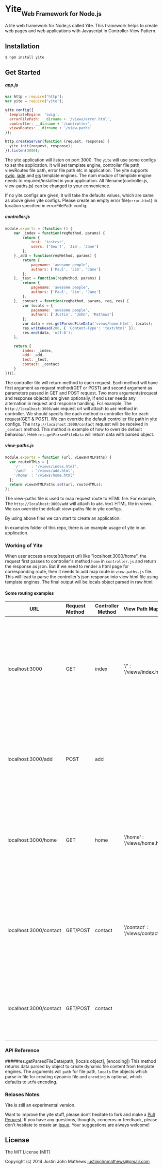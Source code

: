 Yite<sub><sub>Web Framework for Node.js</sub></sub>
=====


A lite web framework for Node.js called Yite. This framework helps to create web pages and web applications with Javascript in Controller-View Pattern.

## Installation

```bash
$ npm install yite
```

## Get Started

#####  app.js
```javascript
var http = require('http');
var yite = require('yite');

yite.config({
  templateEngine: 'swig',
  errorFilePath: __dirname + '/views/error.html',
  controller: __dirname + '/controller',
  viewsRoutes: __dirname + '/view-paths'
});

http.createServer(function (request, response) {
  yite.init(request, response);
}).listen(3000);
```

The yite application will listen on port 3000.
The `yite` will use some configs to set the application. It will set template engine, controller file path, viewRoutes file path, error file path etc in application. The yite supports [swig](http://paularmstrong.github.io/swig), [jade](http://jade-lang.com/) and [ejs](http://embeddedjs.com/) template engines. The npm module of template engine needs to required/installed in your application.
All filename(controller.js, view-paths.js) can be changed to your convenience.

If no yite configs are given, it will take the defaults values, which are same as above given yite configs.
Please create an empty error file(`error.html`) in location specified in errorFilePath config.  

##### controller.js
```javascript
module.exports = (function () {
    var _index = function(reqMethod, params) {
        return {
            test: 'testcvc',
            users: ['Gewrt', 'Jim', 'Jane']
        };
    },_add = function(reqMethod, params) {
        return {
            pagename: 'awesome people',
            authors: ['Paul', 'Jim', 'Jane']
        };
    }, _test = function(reqMethod, params) {
        return {
            pagename: 'awesome people',
            authors: ['Paul', 'Jim', 'Jane']
        };
    }, _contact = function(reqMethod, params, req, res) {
        var locals = {
            pagename: 'awesome people',
            authors: ['Justin', 'John', 'Mathews']
        };
        var data = res.getParsedFileData('views/home.html', locals);
        res.writeHead(200, { 'Content-Type': 'text/html' });
        res.end(data, 'utf-8');
    };

    return {
        index: _index,
        add: _add,
        test: _test,
        contact: _contact
    }
})();
```
The controller file will return method to each request. Each method will have first argument as request method(GET or POST) and second argument as parameters passed in GET and POST request. Two more arguments(request and response objects) are given optionally, if end user needs any alternation in request and response handling.
For example, The `http://localhost:3000/add` request url will attach to `add` method in controller. We should specify the each method in controller file for each request(GET & POST).
We can override the default controller file path in yite configs.
The `http://localhost:3000/contact` request will be received in `_contact` method. This method is example of how to override default behaviour. Here `res.getParsedFileData` will return data with parsed object.

##### view-paths.js
```javascript
module.exports = function (url, viewsHTMLPaths) {
  var routeHTMLs = {
    '/'     : '/views/index.html',
    '/add'  : '/views/add.html',
    '/home' : '/views/home.html'
  };
  return viewsHTMLPaths.set(url, routeHTMLs);
};
```
The view-paths file is used to map request route to HTML file.
For example, The `http://localhost:3000/add` will attach to `add.html` HTML file in views.
We can override the default view-paths file in yite configs.

By using above files we can start to create an application.

In examples folder of this repo, there is an example usage of yite in an application.

### Working of Yite

When user access a route(request url) like "localhost:3000/home", the request first passes to controller's method `home` in `controller.js` and return the response as json. But if we need to render a html page for corresponding route, then it needs to add map route in `view-paths.js` file. This will lead to parse the controller's json response into view html file using template engines. The final output will be locals object parsed in raw html.

#### Some routing examples

| URL                    | Request Method  | Controller Method | View Path Map                     | Explanation                                                                                                                                                                                                                                                          |
|------------------------|:----------------|-------------------|:----------------------------------|:--------------------------------------------------------------------------------------------------------------------------------------------------------------------------------------------------------------------------------------------------------------------:|
| localhost:3000         | GET             |             index |'/'     : '/views/index.html'     | The route will check controller have method called `index`. The response is raw html which will be rendered with parsing json object from method |
| localhost:3000/add     | POST            |               add |                                   | The route will check controller have method called `add`. It will return response as json object as no view mapping is given. |
| localhost:3000/home    | GET             |              home |'/home' : '/views/home.html'      | The route will check controller have method called `home`. The view html will be rendered with parsing json object from method . |
| localhost:3000/contact | GET/POST        |           contact |'/contact' : '/views/contact.html'   | The route will check controller have method called `contact`. The view html will be rendered with parsing json object from method .  |
| localhost:3000/contact | GET/POST        |           contact |                                   | The route will check controller have method called `contact`. It will return response as json object.  |

### API Reference

#####res.getParsedFileData(path, [locals object], [encoding])
This method returns data parsed by object to create dynamic file content from template engines. The arguments will `path`
for file path, `locals` the objects which parse in file for creating dynamic file and `encoding` is optional, which defaults
to `utf8` encoding.

### Relases Notes
Yite is still an experimental version.

Want to improve the yite stuff, please don’t hesitate to fork and make a [Pull Request](https://github.com/justin-john/yite/pulls). If you have any questions, thoughts, concerns or feedback, please don't hesitate to create an [issue](https://github.com/justin-john/yite/issues).
Your suggestions are always welcome!

## License

The MIT License (MIT)

Copyright (c) 2014 Justin John Mathews <justinjohnmathews@gmail.com>
